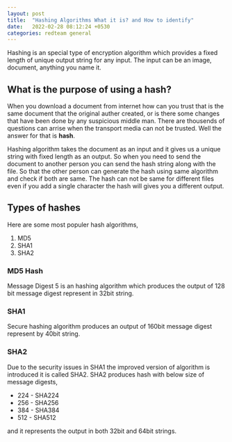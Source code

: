 ```yaml
---
layout: post
title:  "Hashing Algorithms What it is? and How to identify"
date:   2022-02-28 08:12:24 +0530
categories: redteam general
---
```


Hashing is an special type of encryption algorithm which provides a fixed length of unique output string for any input. The input can be an image, document, anything you name it. 

## What is the purpose of using a hash?

When you download a document from internet how can you trust that is the same document that the original auther created, or is there some changes that have been done by any suspicious middle man. There are thousends of questions can arrise when the transport media can not be trusted. Well the answer for that is <b>hash</b>.

Hashing algorithm takes the document as an input and it gives us a unique string with fixed length as an output. So when you need to send the document to another person you can send the hash string along with the file. So that the other person can generate the hash using same algorithm and check if both are same. The hash can not be same for different files even if you add a single character the hash will gives you a different output.

## Types of hashes
Here are some most populer hash algorithms,
<ol>
  <li>MD5</li>
  <li>SHA1</li>
  <li>SHA2</li>
</ol>

### MD5 Hash

Message Digest 5 is an hashing algorithm which produces the output of 128 bit message digest represent in 32bit string.

### SHA1

Secure hashing algorithm produces an output of 160bit message digest represent by 40bit string.

### SHA2

Due to the security issues in SHA1 the improved version of algorithm is introduced it is called SHA2. SHA2 produces hash with below size of message digests,
<ul>
  <li>224 - SHA224</li>
  <li>256 - SHA256</li>
  <li>384 - SHA384</li>
  <li>512 - SHA512</li>
</ul>

and it represents the output in both 32bit and 64bit strings.
